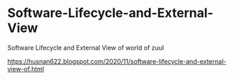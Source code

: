 # Software-Lifecycle-and-External-View
Software Lifecycle and External View of world of zuul

https://husnan622.blogspot.com/2020/11/software-lifecycle-and-external-view-of.html
